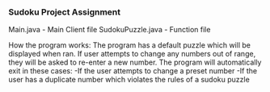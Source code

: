 ### Sudoku Project Assignment  
Main.java - Main Client file
SudokuPuzzle.java - Function file

How the program works:
The program has a default puzzle which will be displayed when ran. If user attempts to change any numbers out of range, they will be asked to re-enter a new number.
The program will automatically exit in these cases:
-If the user attempts to change a preset number
-If the user has a duplicate number which violates the rules of a sudoku puzzle
